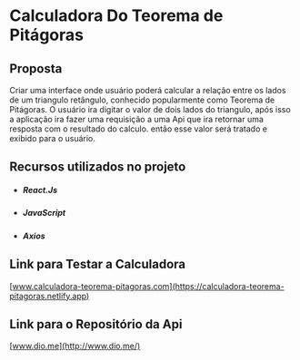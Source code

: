 # Calculadora Do Teorema de Pitágoras



## Proposta

Criar uma interface onde usuário poderá calcular a relação entre os lados de um triangulo retângulo, conhecido popularmente como Teorema de Pitágoras. O usuário ira digitar o valor de dois lados do triangulo, após isso a aplicação ira fazer uma requisição a uma Api que ira retornar uma resposta com o resultado do calculo. então esse valor será tratado e exibido para o usuário. 

## Recursos utilizados no projeto

* ##### React.Js

* ##### JavaScript

* ##### Axios

##  Link para Testar a Calculadora 

[www.calculadora-teorema-pitagoras.com](https://calculadora-teorema-pitagoras.netlify.app)





  ## Link para o Repositório da Api

[www.dio.me](http://www.dio.me/)


